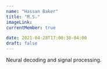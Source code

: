 ```yaml
---
name: "Hassan Baker"
title: "M.S."
imageLink: 
currentMember: true

date: 2021-04-28T17:00:38-04:00
draft: false
---
```


Neural decoding and signal processing.
